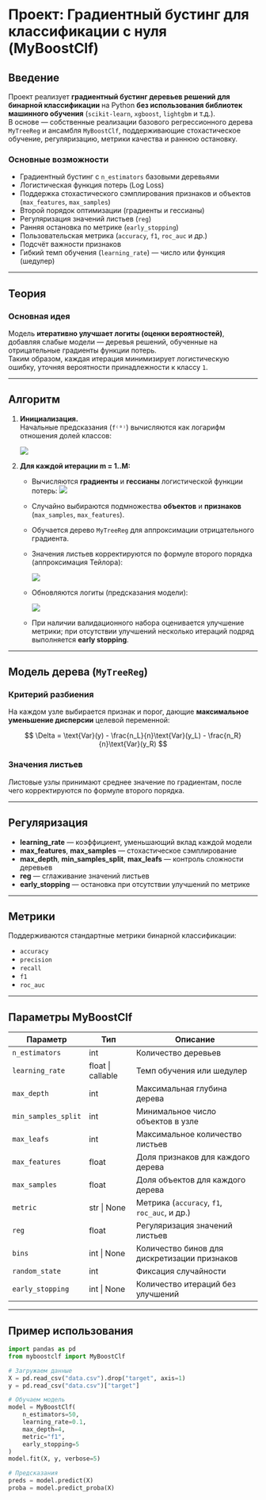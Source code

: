 # Проект: Градиентный бустинг для классификации с нуля (MyBoostClf)

## Введение

Проект реализует **градиентный бустинг деревьев решений для бинарной классификации** на Python **без использования библиотек машинного обучения** (`scikit-learn`, `xgboost`, `lightgbm` и т.д.).  
В основе — собственные реализации базового регрессионного дерева `MyTreeReg` и ансамбля `MyBoostClf`, поддерживающие стохастическое обучение, регуляризацию, метрики качества и раннюю остановку.

### Основные возможности

- Градиентный бустинг с `n_estimators` базовыми деревьями  
- Логистическая функция потерь (Log Loss)  
- Поддержка стохастического сэмплирования признаков и объектов (`max_features`, `max_samples`)  
- Второй порядок оптимизации (градиенты и гессианы)  
- Регуляризация значений листьев (`reg`)  
- Ранняя остановка по метрике (`early_stopping`)  
- Пользовательская метрика (`accuracy`, `f1`, `roc_auc` и др.)  
- Подсчёт важности признаков  
- Гибкий темп обучения (`learning_rate`) — число или функция (шедулер)

---

## Теория

### Основная идея

Модель **итеративно улучшает логиты (оценки вероятностей)**, добавляя слабые модели — деревья решений, обученные на отрицательные градиенты функции потерь.  
Таким образом, каждая итерация минимизирует логистическую ошибку, уточняя вероятности принадлежности к классу `1`.

---

## Алгоритм

1. **Инициализация.**  
   Начальные предсказания (`f⁽⁰⁾`) вычисляются как логарифм отношения долей классов:

   <img src="https://latex.codecogs.com/svg.image?f^{(0)}=\log\frac{p}{1-p},\quad p=\frac{1}{n}\sum_i y_i" />

2. **Для каждой итерации m = 1..M:**
   - Вычисляются **градиенты** и **гессианы** логистической функции потерь:
     <img src="https://latex.codecogs.com/svg.image?g_i=\hat{p}_i-y_i,\quad h_i=\hat{p}_i(1-\hat{p}_i),\quad \hat{p}_i=\sigma(f_{m-1}(x_i))=\frac{1}{1+e^{-f_{m-1}(x_i)}}" />
   - Случайно выбираются подмножества **объектов** и **признаков** (`max_samples`, `max_features`).
   - Обучается дерево `MyTreeReg` для аппроксимации отрицательного градиента.  
   - Значения листьев корректируются по формуле второго порядка (аппроксимация Тейлора):

     <img src="https://latex.codecogs.com/svg.image?\gamma=-\frac{\sum_i g_i}{\sum_i h_i}=\frac{\sum_i(y_i-\hat{p}_i)}{\sum_i\hat{p}_i(1-\hat{p}_i)}" />

   - Обновляются логиты (предсказания модели):

     <img src="https://latex.codecogs.com/svg.image?f_m(x)=f_{m-1}(x)+\eta_m\cdot\gamma" />

   - При наличии валидационного набора оценивается улучшение метрики; при отсутствии улучшений несколько итераций подряд выполняется **early stopping**.

---

## Модель дерева (`MyTreeReg`)

### Критерий разбиения

На каждом узле выбирается признак и порог, дающие **максимальное уменьшение дисперсии** целевой переменной:

$$
\Delta = \text{Var}(y) - \frac{n_L}{n}\text{Var}(y_L) - \frac{n_R}{n}\text{Var}(y_R)
$$

### Значения листьев

Листовые узлы принимают среднее значение по градиентам, после чего корректируются по формуле второго порядка.

---

## Регуляризация

- **learning_rate** — коэффициент, уменьшающий вклад каждой модели  
- **max_features**, **max_samples** — стохастическое сэмплирование  
- **max_depth**, **min_samples_split**, **max_leafs** — контроль сложности деревьев  
- **reg** — сглаживание значений листьев  
- **early_stopping** — остановка при отсутствии улучшений по метрике

---

## Метрики

Поддерживаются стандартные метрики бинарной классификации:

- `accuracy`
- `precision`
- `recall`
- `f1`
- `roc_auc`

---

## Параметры MyBoostClf

| Параметр            | Тип               | Описание |
|----------------------|-------------------|-----------|
| `n_estimators`       | int               | Количество деревьев |
| `learning_rate`      | float \| callable | Темп обучения или шедулер |
| `max_depth`          | int               | Максимальная глубина дерева |
| `min_samples_split`  | int               | Минимальное число объектов в узле |
| `max_leafs`          | int               | Максимальное количество листьев |
| `max_features`       | float             | Доля признаков для каждого дерева |
| `max_samples`        | float             | Доля объектов для каждого дерева |
| `metric`             | str \| None       | Метрика (`accuracy`, `f1`, `roc_auc`, и др.) |
| `reg`                | float             | Регуляризация значений листьев |
| `bins`               | int \| None       | Количество бинов для дискретизации признаков |
| `random_state`       | int               | Фиксация случайности |
| `early_stopping`     | int \| None       | Количество итераций без улучшений |

---

## Пример использования

```python
import pandas as pd
from myboostclf import MyBoostClf

# Загружаем данные
X = pd.read_csv("data.csv").drop("target", axis=1)
y = pd.read_csv("data.csv")["target"]

# Обучаем модель
model = MyBoostClf(
    n_estimators=50,
    learning_rate=0.1,
    max_depth=4,
    metric="f1",
    early_stopping=5
)
model.fit(X, y, verbose=5)

# Предсказания
preds = model.predict(X)
proba = model.predict_proba(X)
